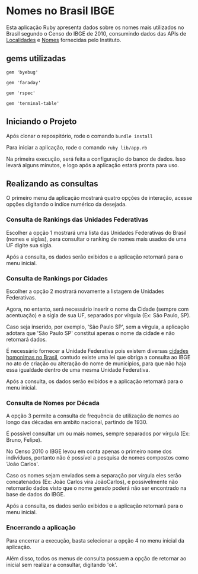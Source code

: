 # Nomes no Brasil IBGE

Esta aplicação Ruby apresenta dados sobre os nomes mais utilizados no Brasil
segundo o Censo do IBGE de 2010, consumindo dados das APIs de
[Localidades](https://servicodados.ibge.gov.br/api/docs/localidades?versao=1)
e [Nomes](https://servicodados.ibge.gov.br/api/docs/nomes?versao=2)
fornecidas pelo Instituto.

## gems utilizadas

``` gem 'byebug' ```

``` gem 'faraday' ```

``` gem 'rspec' ```

``` gem 'terminal-table' ```

## Iniciando o Projeto

Após clonar o repospitório, rode o comando ``` bundle install ```

Para iniciar a aplicação, rode o comando ``` ruby lib/app.rb ```

Na primeira execução, será feita a configuração do banco de dados. Isso levará
alguns minutos, e logo após a aplicação estará pronta para uso.

## Realizando as consultas

O primeiro menu da aplicação mostrará quatro opções de interação, acesse opções
digitando o indíce numérico da desejada.

### Consulta de Rankings das Unidades Federativas

Escolher a opção 1 mostrará uma lista das Unidades Federativas do Brasil (nomes
e siglas), para consultar o ranking de nomes mais usados de uma UF digite sua
sigla.

Após a consulta, os dados serão exibidos e a aplicação retornará para o menu
inicial.

### Consulta de Rankings por Cidades

Escolher a opção 2 mostrará novamente a listagem de Unidades Federativas.

Agora, no entanto, será necessário inserir o nome da Cidade
(sempre com acentuação) e a sigla de sua UF, separados por vírgula
(Ex: São Paulo, SP).

Caso seja inserido, por exemplo, 'São Paulo SP', sem a vírgula, a aplicação
adotara que 'São Paulo SP' constitui apenas o nome da cidade e não retornará
dados.

É necessário fornecer a Unidade Federativa pois existem diversas [cidades
homonimas no Brasil](https://www.embrapa.br/manual-de-referenciacao/anexo-cidades-homonimas),
contudo existe uma lei que obriga a consulta ao IBGE no ato de criação
ou alteração do nome de municípios, para que não haja essa igualdade dentro de
uma mesma Unidade Federativa.

Após a consulta, os dados serão exibidos e a aplicação retornará para o menu
inicial.

### Consulta de Nomes por Década

A opção 3 permite a consulta de frequência de utilização de nomes ao longo das
décadas em ambito nacional, partindo de 1930.

É possível consultar um ou mais nomes, sempre separados por vírgula
(Ex: Bruno, Felipe).

No Censo 2010 o IBGE levou em conta apenas o primeiro nome dos indivíduos,
portanto não é possível a pesquisa de nomes compostos como 'João Carlos'.

Caso os nomes sejam enviados sem a separação por vírgula eles serão concatenados
(Ex: João Carlos vira JoãoCarlos), e possivelmente não retornarão dados visto que
o nome gerado poderá não ser encontrado na base de dados do IBGE.

Após a consulta, os dados serão exibidos e a aplicação retornará para o menu
inicial.

### Encerrando a aplicação

Para encerrar a execução, basta selecionar a opção 4 no menu inicial da aplicação.

Além disso, todos os menus de consulta possuem a opção de retornar ao inicial
sem realizar a consultar, digitando 'ok'.
